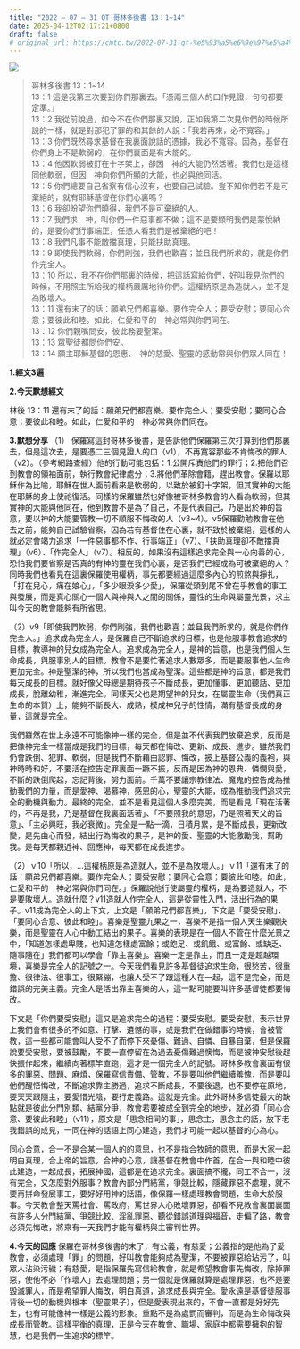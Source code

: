 ```yaml
---
title: "2022 – 07 – 31 QT 哥林多後書 13：1~14"
date: 2025-04-12T02:17:21+0800
draft: false
# original_url: https://cmtc.tw/2022-07-31-qt-%e5%93%a5%e6%9e%97%e5%a4%9a%e5%be%8c%e6%9b%b8-13%ef%bc%9a114
---
```


![](/images/qt.jpg)
> 哥林多後書 13：1\~14  
> 13：1 這是我第三次要到你們那裏去。「憑兩三個人的口作見證，句句都要定準。」  
> 13：2 我從前說過，如今不在你們那裏又說，正如我第二次見你們的時候所說的一樣，就是對那犯了罪的和其餘的人說：「我若再來，必不寬容。」  
> 13：3 你們既然尋求基督在我裏面說話的憑據，我必不寬容。因為，基督在你們身上不是軟弱的，在你們裏面是有大能的。  
> 13：4 他因軟弱被釘在十字架上，卻因　神的大能仍然活著。我們也是這樣同他軟弱，但因　神向你們所顯的大能，也必與他同活。  
> 13：5 你們總要自己省察有信心沒有，也要自己試驗。豈不知你們若不是可棄絕的，就有耶穌基督在你們心裏嗎？  
> 13：6 我卻盼望你們曉得，我們不是可棄絕的人。  
> 13：7 我們求　神，叫你們一件惡事都不做；這不是要顯明我們是蒙悅納的，是要你們行事端正，任憑人看我們是被棄絕的吧！  
> 13：8 我們凡事不能敵擋真理，只能扶助真理。  
> 13：9 即使我們軟弱，你們剛強，我們也歡喜；並且我們所求的，就是你們作完全人。  
> 13：10 所以，我不在你們那裏的時候，把這話寫給你們，好叫我見你們的時候，不用照主所給我的權柄嚴厲地待你們。這權柄原是為造就人，並不是為敗壞人。  
> 13：11 還有末了的話：願弟兄們都喜樂。要作完全人；要受安慰；要同心合意；要彼此和睦。如此，仁愛和平的　神必常與你們同在。  
> 13：12 你們親嘴問安，彼此務要聖潔。  
> 13：13 眾聖徒都問你們安。  
> 13：14 願主耶穌基督的恩惠、　神的慈愛、聖靈的感動常與你們眾人同在！

**1.經文3遍**

**2.今天默想經文**
  
林後 13：11 還有末了的話：願弟兄們都喜樂。要作完全人；要受安慰；要同心合意；要彼此和睦。如此，仁愛和平的　神必常與你們同在。

**3.默想分享**
（1） 保羅寫這封哥林多後書，是告訴他們保羅第三次打算到他們那裏去，但是這次去，是要憑二三個見證人的口（v1），不再寬容那些不肯悔改的罪人（v2）。（參考網路查經）他的行動可能包括：1.公開斥責他們的罪行；2.把他們召到教會的領袖面前，執行教會紀律處分；3.將他們革除會籍，趕出教會。保羅以耶穌作為比喻，耶穌在世人面前看來是軟弱的，以致於被釘十字架，但其實神的大能在耶穌的身上使祂復活。同樣的保羅雖然也好像被哥林多教會的人看為軟弱，但其實神的大能與他同在，他到教會不是為了自己，不是代表自己，乃是出於神的旨意，要以神的大能要管教一切不順服不悔改的人（v3\~4）。v5保羅勸勉教會在他去之前，能夠自己試驗省察，因為若有基督住在心裏，就不致於被棄絕，這樣的人就必定會竭力追求「一件惡事都不作、行事端正」（v7）、「扶助真理卻不敵擋真理」（v6）、「作完全人」（v7）。相反的，如果沒有這樣追求完全與一心向善的心，恐怕我們要省察是否真的有神的靈在我們心裏，是否我們已經成為可被棄絕的人？同時我們也看見在這裏保羅使用權柄，事先都要經過這麼多內心的煎熬與掙扎，「打在兒心，痛在娘心」，「多少眼淚多少愛」，保羅從頭到尾不曾在乎教會的事工與發展，而是真心關心一個人與神與人之間的關係，靈性的生命與屬靈光景，求主叫今天的教會能夠有所省思。

（2）v9「即使我們軟弱，你們剛強，我們也歡喜；並且我們所求的，就是你們作完全人。」追求成為完全人，是保羅自己不斷追求的目標，也是他服事教會追求的目標，教導神的兒女成為完全人。追求成為完全人，是神的旨意，也是我們個人生命成長，與服事別人的目標。教會不是要忙著追求人數眾多，而是要服事他人生命更加完全。神是聖潔的神，所以我們也當成為聖潔。這些都是神的旨意，都是我們每天成長的目標。就好像父母總是期待孩子不斷成長，更加懂事、更加聽話、更加成長，脫離幼稚，漸進完全。同樣天父也是期望神的兒女，在屬靈生命（我們真正生命的本質）上，能夠不斷長大、成熟，模成神兒子的性情，滿有基督長成的身量，這就是完全。

我們雖然在世上永遠不可能像神一樣的完全，但是並不代表我們放棄追求，反而是把像神完全一樣當成是我們的目標，每天都在悔改、更新、成長、進步。雖然我們仍會跌倒、犯罪、軟弱，但是我們不斷藉由認罪、悔改，披上基督公義的義袍，與神時時和好，不要活在控告定罪裏面一蹶不振，反而是因為神的恩典、憐憫與愛，不斷的跌倒爬起，忘記背後，努力面前。千萬不要讓宗教律法、魔鬼的控告成為推動我們的力量，而是愛神、渴慕神，感恩的心，聖靈的大能，成為推動我們追求完全的動機與動力。最終的完全，並不是看見這個人多麼完美，而是看見「現在活著的，不再是我，乃是基督在我裏面活著」、「不要照我的意思，乃是照著天父的旨意」、「主必興旺，我必衰微」。完全是一點一滴，日積月累，是不斷成長，更新改變，是先由心而發，結出行為悔改的果子，是神的愛、聖靈的大能激勵我，幫助我。是每天都親近神、回應神，每天都在成長進步。

（2）ｖ10「所以，…這權柄原是為造就人，並不是為敗壞人。」ｖ11「還有末了的話：願弟兄們都喜樂。要作完全人；要受安慰；要同心合意；要彼此和睦。如此，仁愛和平的　神必常與你們同在。」保羅說他行使屬靈的權柄，是為要造就人，不是要敗壞人。造就什麼？v11造就人作完全人，這是從靈性入門，活出行為的果子。v11成為完全人的上下文，上文是「願弟兄們都喜樂」，下文是「要受安慰」、「要同心合意、彼此和睦」。喜樂是聖靈九果之一，喜樂不是指一個人天生樂觀快樂，而是聖靈在人心中動工結出的果子。喜樂的表現是在一個人不管在什麼光景之中，「知道怎樣處卑賤，也知道怎樣處富餘；或飽足、或飢餓、或富餘、或缺乏、隨事隨在」我們都可以學會「靠主喜樂」。喜樂一定是靠主，而且一定是超越環境，喜樂是完全人的記號之一。今天我們看見許多基督徒追求生命，很愁苦，很重擔、很律法、很事工，很緊繃，也讓人受不了跟這種人在一起，這不是完全，而是錯誤的完美主義。完全人是活出靠主喜樂的人，這一點可能要叫許多基督徒都要悔改。

下文是「你們要受安慰」這又是追求完全的過程：要受安慰。要受安慰，表示世界上我們會有很多的不如意、打擊、遺憾的事，或是我們在做錯事的時候，會被管教，這一些都可能會叫人受不了而停下來憂傷、難過、自憐、自暴自棄，但是保羅說要受安慰，要被鼓勵，不要一直停留在為過去憂傷難過懊悔，而是被神安慰後趕快振作起來，繼續向著標竿直跑，這才是一個完全人的記號。哥林多教會裏面有很多的罪惡、問題、麻煩，保羅寫信責備、管教，不是要叫他們繼續羞愧，而是要叫他們醒悟悔改，不斷追求靠主勝過，追求不斷成長，不要後退，也不要停在原地，要天天跟隨主，要愛惜光陰，要行走義路。這就是完全。此外哥林多信徒最大的缺點就是彼此分門別類、結黨分爭，教會若要被成全到完全的地步，就必須「同心合意、要彼此和睦」（v11），原文是「思念相同的事」，思念主，思念主的話，放下老我錯誤的成見，一同在神的話語上同心建造，我們才可能一起以基督的心為心。

同心合意，合一不是合某一個人的的意思，也不是指合牧師的意思，而是大家一起明白真理，合上帝的旨意，合神的心意，讓基督在教會中作首，在合一與和睦中彼此建造，一起成長，拓展神國，這都是在追求完全。裏面搞不攏，同工不合一，沒有完全，又怎麼對外服事？教會內部分門結黨，爭競比較，隱藏罪惡不處理，就不要再拼命發展事工，要好好用神的話語，像保羅一樣處理教會問題，生命大於服事。今天教會整天罵社會、罵政府，罵世界人心敗壞罪惡，卻看不見教會裏面裏面有許多人分門結黨、爭競比較、淫亂罪惡、聽從錯誤道理與福音，走偏了路，教會必須先悔改，將來有一天我們才能有權柄與主審判世界。

**4.今天的回應**
保羅在哥林多後書的末了，有公義，有慈愛；公義指的是他為了愛教會，必須處理「罪」的問題，好叫教會能夠成為聖潔，不要被罪惡給玷污了，叫眾人沾染污穢；有慈愛，是指保羅先寫信給教會，就是希望教會事先悔改，除掉罪惡，使他不必「作壞人」去處理問題；另一個就是保羅就算是處理罪惡，也不是要毀滅罪人，而是希望罪人悔改，明白真道，追求成長與完全。愛永遠是基督徒服事背後一切的動機與根本（聖靈果子），但是愛表現出來的，不會一直都是好好先生，也有可能像神一樣是公義的形象。重點不是為處罰而審判，而是為生命悔改與成長而管教。這樣平衡的真理，正是今天在教會、職場、家庭中都需要擁抱的智慧，也是我們一生追求的標竿。
